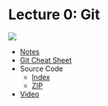 # Lecture 0: Git

[![](https://cdn.cs50.net/web/2018/spring/lectures/0/lecture0-360p.png)](https://video.cs50.net/web/2018/spring/lectures/0)

- [Notes](https://cs50.harvard.edu/web/notes/0/)
- [Git Cheat Sheet](https://education.github.com/git-cheat-sheet-education.pdf)
- Source Code
    - [Index](https://cdn.cs50.net/web/2018/spring/lectures/0/src0/)
    - [ZIP](https://cdn.cs50.net/web/2018/spring/lectures/0/src0.zip)
- [Video](https://video.cs50.net/web/2018/spring/lectures/0)
